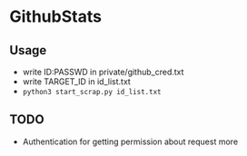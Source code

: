 # GithubStats

## Usage
- write ID:PASSWD in private/github_cred.txt
- write TARGET_ID in id_list.txt
- `python3 start_scrap.py id_list.txt`

## TODO
- Authentication for getting permission about request more

